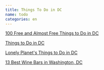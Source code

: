 ```yaml
---
title: Things To Do in DC
name: todo
categories: en
---
```


[100 Free and Almost Free Things to Do in DC][1]

[Things to Do in DC][2]

[Lonely Planet's Things to Do in DC][3]

[13 Best Wine Bars in Washington, DC][4]


[1]: http://washington.org/100-free-and-almost-free-things-do-dc
[2]: https://www.thrillist.com/drink/washington-dc/13-best-wine-bars-washington-dc
[3]: https://www.lonelyplanet.com/usa/washington-dc/things-to-do
[4]: https://www.thrillist.com/drink/washington-dc/13-best-wine-bars-washington-dc
